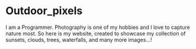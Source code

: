 # Outdoor_pixels
I am a Programmer. Photography is one of my hobbies and I love to capture nature most. So here is my website, created to showcase my collection of sunsets, clouds, trees, waterfalls, and many more images...!  
